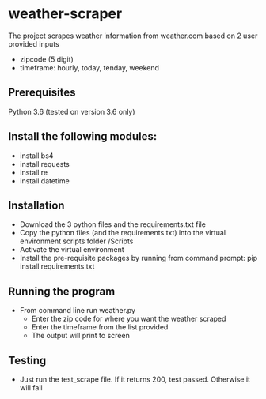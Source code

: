 # weather-scraper
The project scrapes weather information from weather.com based on 2 user provided inputs
  - zipcode (5 digit)
  - timeframe: hourly, today, tenday, weekend

## Prerequisites
Python 3.6 (tested on version 3.6 only)

 ## Install the following modules:
 - install bs4
 - install requests
 - install re
 - install datetime

## Installation
 - Download the 3 python files and the requirements.txt file
 - Copy the python files (and the requirements.txt) into the virtual environment scripts folder /Scripts
 - Activate the virtual environment
 - Install the pre-requisite packages by running from command prompt: pip install requirements.txt
## Running the program
- From command line run weather.py
  - Enter the zip code for where you want the weather scraped
  - Enter the timeframe from the list provided
  - The output will print to screen
## Testing
- Just run the test_scrape file. If it returns 200, test passed. Otherwise it will fail
  


